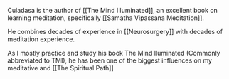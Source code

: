 Culadasa is the author of [[The Mind Illuminated]], an excellent book on learning meditation, specifically [[Samatha Vipassana Meditation]].

He combines decades of experience in [[Neurosurgery]] with decades of meditation experience.

As I mostly practice and study his book The Mind Iluminated (Commonly abbreviated to TMI), he has been one of the biggest influences on my meditative and [[The Spiritual Path]]